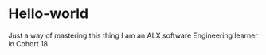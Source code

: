 # Hello-world
Just a way of mastering this thing
I am an ALX software Engineering learner in Cohort 18
